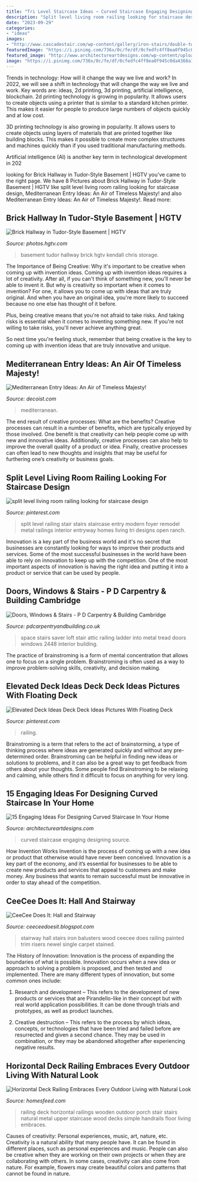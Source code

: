 ```yaml
---
title: "Tri Level Staircase Ideas ~ Curved Staircase Engaging Designing Source"
description: "Split level living room railing looking for staircase design"
date: "2023-09-29"
categories:
- "ideas"
images:
- "http://www.cascadestair.com/wp-content/gallery/iron-stairs/double-twist-basket-04.jpg"
featuredImage: "https://i.pinimg.com/736x/0c/fe/df/0cfedfc4ff8ea0f945c0da4368a1fdd7.jpg"
featured_image: "http://www.architectureartdesigns.com/wp-content/uploads/2016/03/2-44.jpg"
image: "https://i.pinimg.com/736x/0c/fe/df/0cfedfc4ff8ea0f945c0da4368a1fdd7.jpg"
---
```



Trends in technology: How will it change the way we live and work?
In 2022, we will see a shift in technology that will change the way we live and work. Key words are: ideas, 2d printing, 3d printing, artificial intelligence, blockchain. 
2d printing technology is growing in popularity. It allows users to create objects using a printer that is similar to a standard kitchen printer. This makes it easier for people to produce large numbers of objects quickly and at low cost. 

3D printing technology is also growing in popularity. It allows users to create objects using layers of materials that are printed together like building blocks. This makes it possible to create more complex structures and machines quickly than if you used traditional manufacturing methods. 

Artificial intelligence (AI) is another key term in technological development in 202
	

		
looking for Brick Hallway in Tudor-Style Basement | HGTV you've came to the right page. We have 8 Pictures about Brick Hallway in Tudor-Style Basement | HGTV like split level living room railing looking for staircase design, Mediterranean Entry Ideas: An Air of Timeless Majesty! and also Mediterranean Entry Ideas: An Air of Timeless Majesty!. Read more:
		
    
## Brick Hallway In Tudor-Style Basement | HGTV

<img loading=lazy src="https://hgtvhome.sndimg.com/content/dam/images/hgtv/fullset/2015/9/1/0/Daniel-Contelmo_Tudor-Renovation_9.jpg.rend.hgtvcom.966.1449.suffix/1441129095424.jpeg" onerror="this.onerror=null;this.src='https://tse1.mm.bing.net/th?id=OIP.IMnwyDR-KPF8srIV7RBfEgHaLH&amp;pid=15.1';" alt="Brick Hallway in Tudor-Style Basement | HGTV">

_Source: photos.hgtv.com_

>basement tudor hallway brick hgtv kendall chris storage. 

	

The Importance of Being Creative: Why it's important to be creative when coming up with invention ideas.
Coming up with invention ideas requires a lot of creativity. After all, if you can't think of something new, you'll never be able to invent it.
But why is creativity so important when it comes to invention? For one, it allows you to come up with ideas that are truly original. And when you have an original idea, you're more likely to succeed because no one else has thought of it before.

Plus, being creative means that you're not afraid to take risks. And taking risks is essential when it comes to inventing something new. If you're not willing to take risks, you'll never achieve anything great.

So next time you're feeling stuck, remember that being creative is the key to coming up with invention ideas that are truly innovative and unique.

    
## Mediterranean Entry Ideas: An Air Of Timeless Majesty!

<img loading=lazy src="https://cdn.decoist.com/wp-content/uploads/2016/01/Twin-staircase-design-is-a-classic-that-never-fails-in-the-grand-Mediterranean-villa.jpg" onerror="this.onerror=null;this.src='https://tse3.mm.bing.net/th?id=OIP.JI3GFveWvn4_1AbZ0MHCzAHaLH&amp;pid=15.1';" alt="Mediterranean Entry Ideas: An Air of Timeless Majesty!">

_Source: decoist.com_

>mediterranean. 

	

The end result of creative processes: What are the benefits?
Creative processes can result in a number of benefits, which are typically enjoyed by those involved. One benefit is that creativity can help people come up with new and innovative ideas. Additionally, creative processes can also help to improve the overall quality of a product or idea. Finally, creative processes can often lead to new thoughts and insights that may be useful for furthering one’s creativity or business goals.

    
## Split Level Living Room Railing Looking For Staircase Design

<img loading=lazy src="https://i.pinimg.com/736x/0c/fe/df/0cfedfc4ff8ea0f945c0da4368a1fdd7.jpg" onerror="this.onerror=null;this.src='https://tse1.mm.bing.net/th?id=OIP.4BSTDVTbJHcbvf9Jv64e3gHaLI&amp;pid=15.1';" alt="split level living room railing looking for staircase design">

_Source: pinterest.com_

>split level railing stair stairs staircase entry modern foyer remodel metal railings interior entryway homes living tri designs open ranch. 

	

Innovation is a key part of the business world and it's no secret that businesses are constantly looking for ways to improve their products and services. Some of the most successful businesses in the world have been able to rely on innovation to keep up with the competition. One of the most important aspects of innovation is having the right idea and putting it into a product or service that can be used by people.

    
## Doors, Windows &amp; Stairs - P D Carpentry &amp; Building Cambridge

<img loading=lazy src="https://pdcarpentryandbuilding.co.uk/wp-content/uploads/2014/04/Space-saver-stairs.jpg" onerror="this.onerror=null;this.src='https://tse1.mm.bing.net/th?id=OIP.vFqrgO492JIRTZzTUsOemgHaJ4&amp;pid=15.1';" alt="Doors, Windows &amp; Stairs - P D Carpentry &amp; Building Cambridge">

_Source: pdcarpentryandbuilding.co.uk_

>space stairs saver loft stair attic railing ladder into metal tread doors windows 2448 interior building. 

	

The practice of brainstroming is a form of mental concentration that allows one to focus on a single problem. Brainstroming is often used as a way to improve problem-solving skills, creativity, and decision making.

    
## Elevated Deck Ideas Deck Deck Ideas Pictures With Floating Deck

<img loading=lazy src="https://i.pinimg.com/736x/86/fa/2b/86fa2bfd99df98747dab84b7339d938b.jpg" onerror="this.onerror=null;this.src='https://tse2.mm.bing.net/th?id=OIP.cvA-SF-4FY5WvD9bLSx9NQHaHa&amp;pid=15.1';" alt="Elevated Deck Ideas Deck Deck Ideas Pictures With Floating Deck">

_Source: pinterest.com_

>railing. 

	

Brainstroming is a term that refers to the act of brainstorming, a type of thinking process where ideas are generated quickly and without any pre-determined order. Brainstroming can be helpful in finding new ideas or solutions to problems, and it can also be a great way to get feedback from others about your thoughts. Some people find Brainstroming to be relaxing and calming, while others find it difficult to focus on anything for very long.

    
## 15 Engaging Ideas For Designing Curved Staircase In Your Home

<img loading=lazy src="http://www.architectureartdesigns.com/wp-content/uploads/2016/03/2-44.jpg" onerror="this.onerror=null;this.src='https://tse4.mm.bing.net/th?id=OIP.K_kN7lH_K0NuibVLF6ZF4wHaI6&amp;pid=15.1';" alt="15 Engaging Ideas For Designing Curved Staircase In Your Home">

_Source: architectureartdesigns.com_

>curved staircase engaging designing source. 

	

How Invention Works
Invention is the process of coming up with a new idea or product that otherwise would have never been conceived. Innovation is a key part of the economy, and it’s essential for businesses to be able to create new products and services that appeal to customers and make money. Any business that wants to remain successful must be innovative in order to stay ahead of the competition.

    
## CeeCee Does It: Hall And Stairway

<img loading=lazy src="http://www.cascadestair.com/wp-content/gallery/iron-stairs/double-twist-basket-04.jpg" onerror="this.onerror=null;this.src='https://tse1.mm.bing.net/th?id=OIP.g5EtKbSIWGDQG0gJOMPhkgHaJ4&amp;pid=15.1';" alt="CeeCee Does It: Hall and Stairway">

_Source: ceeceedoesit.blogspot.com_

>stairway hall stairs iron balusters wood ceecee does railing painted trim risers newel single carpet stained. 

	

The History of Innovation:
Innovation is the process of expanding the boundaries of what is possible. Innovation occurs when a new idea or approach to solving a problem is proposed, and then tested and implemented. There are many different types of innovation, but some common ones include:
1. Research and development – This refers to the development of new products or services that are Pirandello-like in their concept but with real world application possibilities. It can be done through trials and prototypes, as well as product launches.

2. Creative destruction – This refers to the process by which ideas, concepts, or technologies that have been tried and failed before are resurrected and given a second chance. They may be used in combination, or they may be abandoned altogether after experiencing negative results.


    
## Horizontal Deck Railing Embraces Every Outdoor Living With Natural Look

<img loading=lazy src="https://homesfeed.com/wp-content/uploads/2015/06/yellowish-wooden-porch-design-with-wooden-staircase-and-horizontal-wooden-deck-railing-with-black-metal-combination-of-upper-floor.jpg" onerror="this.onerror=null;this.src='https://tse3.mm.bing.net/th?id=OIP.tnrt3UKcTynqeyYVQ7rzBgHaFj&amp;pid=15.1';" alt="Horizontal Deck Railing Embraces Every Outdoor Living with Natural Look">

_Source: homesfeed.com_

>railing deck horizontal railings wooden outdoor porch stair stairs natural metal upper staircase wood decks simple handrails floor living embraces. 

	

Causes of creativity: Personal experiences, music, art, nature, etc.
Creativity is a natural ability that many people have. It can be found in different places, such as personal experiences and music. People can also be creative when they are working on their own projects or when they are collaborating with others. In some cases, creativity can also come from nature. For example, flowers may create beautiful colors and patterns that cannot be found in nature.

